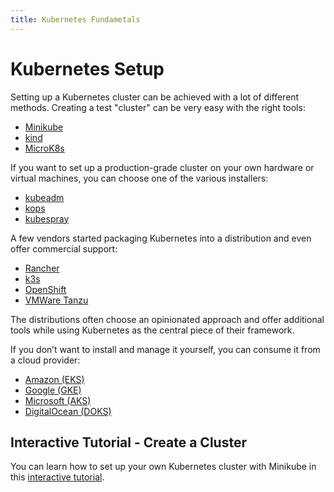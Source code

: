 ```yaml
---
title: Kubernetes Fundametals
---
```


# Kubernetes Setup

Setting up a Kubernetes cluster can be achieved with a lot of different methods. Creating a test "cluster" can be very easy with the right tools:

-   [Minikube](https://minikube.sigs.k8s.io/docs/)
-   [kind](https://kind.sigs.k8s.io/)
-   [MicroK8s](https://microk8s.io/)

If you want to set up a production-grade cluster on your own hardware or virtual machines, you can choose one of the various installers:

-   [kubeadm](https://kubernetes.io/docs/reference/setup-tools/kubeadm/)
-   [kops](https://github.com/kubernetes/kops)
-   [kubespray](https://github.com/kubernetes-sigs/kubespray)

A few vendors started packaging Kubernetes into a distribution and even offer commercial support:

-   [Rancher](https://rancher.com/)
-   [k3s](https://k3s.io/)
-   [OpenShift](https://www.redhat.com/en/technologies/cloud-computing/openshift)
-   [VMWare Tanzu](https://tanzu.vmware.com/tanzu)

The distributions often choose an opinionated approach and offer additional tools while using Kubernetes as the central piece of their framework. 

If you don’t want to install and manage it yourself, you can consume it from a cloud provider:

-   [Amazon (EKS)](https://aws.amazon.com/eks/)
-   [Google (GKE)](https://cloud.google.com/kubernetes-engine)
-   [Microsoft (AKS)](https://azure.microsoft.com/en-us/services/kubernetes-service)
-   [DigitalOcean (DOKS)](https://www.digitalocean.com/products/kubernetes/)

## Interactive Tutorial - Create a Cluster

You can learn how to set up your own Kubernetes cluster with Minikube in this [interactive tutorial](https://kubernetes.io/docs/tutorials/kubernetes-basics/create-cluster/cluster-intro/).

<!-- Add installation doc here-->